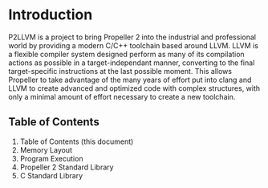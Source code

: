 # Introduction

P2LLVM is a project to bring Propeller 2 into the industrial and professional world by providing a modern C/C++ toolchain based around LLVM. LLVM is a flexible compiler system designed perform as many of its compilation actions as possible in a target-independant manner, converting to the final target-specific instructions at the last possible moment. This allows Propeller to take advantage of the many years of effort put into clang and LLVM to create advanced and optimized code with complex structures, with only a minimal amount of effort necessary to create a new toolchain.

## Table of Contents
1. Table of Contents (this document)
2. Memory Layout
3. Program Execution
4. Propeller 2 Standard Library
5. C Standard Library
